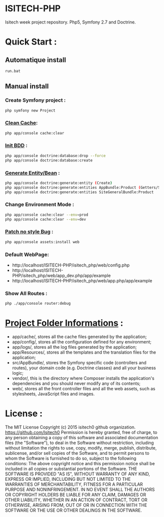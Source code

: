 # ISITECH-PHP
 Isitech week project repository. Php5, Symfony 2.7 and Doctrine.

# Quick Start :

## Automatique install 
```sh
run.bat
```

## Manual install

### Create Symfony project :
```sh
php symfony new Project
```

### [Clean Cache](http://symfony.com/fr/doc/current/cookbook/console/usage.html):
```sh
php app/console cache:clear
```

### [Init BDD](http://symfony.com/fr/doc/current/book/doctrine.html) :
```sh
php app/console doctrine:database:drop --force
php app/console doctrine:database:create
```

### [Generate Entity/Bean](http://symfony.com/fr/doc/current/book/doctrine.html) :
```sh
php app/console doctrine:generate:entity (Create)
php app/console doctrine:generate:entities AppBundle:Product (Getters/Setters)
php app/console doctrine:generate:entities SiteGeneralBundle:Product
```

### Change Environment Mode :
```sh
php app/console cache:clear --env=prod
php app/console cache:clear --env=dev
```

### [Patch no style Bug](http://stackoverflow.com/questions/25673546/symfony-2-configuration-page-has-no-styling) :
```sh
php app/console assets:install web
```

### Default WebPage:
* http://localhost/ISITECH-PHP/isitech_php/web/config.php
* http://localhost/ISITECH-PHP/isitech_php/web/app_dev.php/app/example
* http://localhost/ISITECH-PHP/isitech_php/web/app.php/app/example

### Show All Routes :
```sh
php ./app/console router:debug
```

# [Project Folder Informations](http://symfony.com/doc/current/best_practices/creating-the-project.html) :
* app/cache/, stores all the cache files generated by the application;
* app/config/, stores all the configuration defined for any environment;
* app/logs/, stores all the log files generated by the application;
* app/Resources/, stores all the templates and the translation files for the application;
* src/AppBundle/, stores the Symfony specific code (controllers and routes), your domain code (e.g. Doctrine classes) and all your business logic;
* vendor/, this is the directory where Composer installs the application's dependencies and you should never modify any of its contents;
* web/, stores all the front controller files and all the web assets, such as stylesheets, JavaScript files and images.

# License :
The MIT License Copyright (c) 2015 isitech0 github organization. https://github.com/Isitech0 Permission is hereby granted, free of charge, to any person obtaining a copy of this software and associated documentation files (the "Software"), to deal in the Software without restriction, including without limitation the rights to use, copy, modify, merge, publish, distribute, sublicense, and/or sell copies of the Software, and to permit persons to whom the Software is furnished to do so, subject to the following conditions: The above copyright notice and this permission notice shall be included in all copies or substantial portions of the Software. THE SOFTWARE IS PROVIDED "AS IS", WITHOUT WARRANTY OF ANY KIND, EXPRESS OR IMPLIED, INCLUDING BUT NOT LIMITED TO THE WARRANTIES OF MERCHANTABILITY, FITNESS FOR A PARTICULAR PURPOSE AND NONINFRINGEMENT. IN NO EVENT SHALL THE AUTHORS OR COPYRIGHT HOLDERS BE LIABLE FOR ANY CLAIM, DAMAGES OR OTHER LIABILITY, WHETHER IN AN ACTION OF CONTRACT, TORT OR OTHERWISE, ARISING FROM, OUT OF OR IN CONNECTION WITH THE SOFTWARE OR THE USE OR OTHER DEALINGS IN THE SOFTWARE.